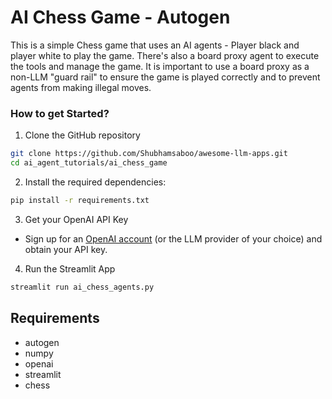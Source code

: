 # AI Chess Game - Autogen

This is a simple Chess game that uses an AI agents - Player black and player white to play the game. There's also a board proxy agent to execute the tools and manage the game. It is important to use a board proxy as a non-LLM "guard rail" to ensure the game is played correctly and to prevent agents from making illegal moves.


### How to get Started?

1. Clone the GitHub repository

```bash
git clone https://github.com/Shubhamsaboo/awesome-llm-apps.git
cd ai_agent_tutorials/ai_chess_game
```
2. Install the required dependencies:

```bash
pip install -r requirements.txt
```
3. Get your OpenAI API Key

- Sign up for an [OpenAI account](https://platform.openai.com/) (or the LLM provider of your choice) and obtain your API key.

4. Run the Streamlit App
```bash
streamlit run ai_chess_agents.py
```

## Requirements

-   autogen
-   numpy
-   openai
-   streamlit
-   chess